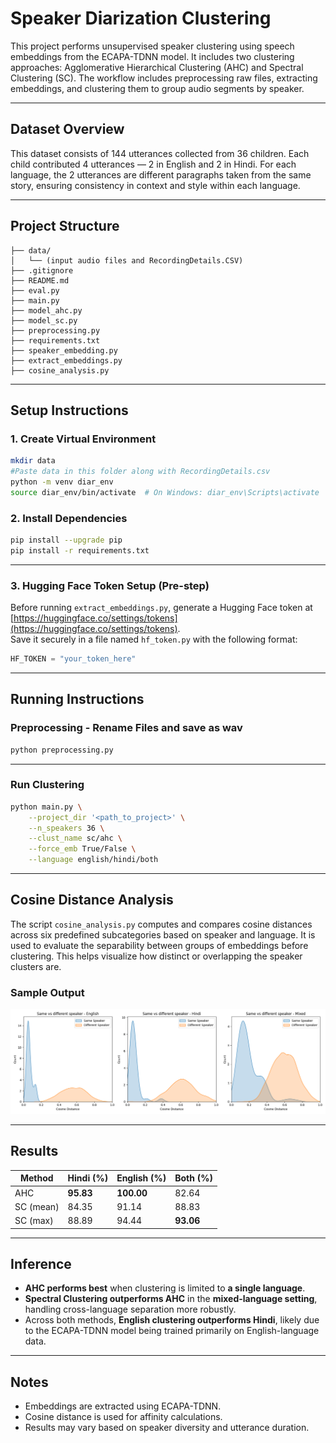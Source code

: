 # Speaker Diarization Clustering

This project performs unsupervised speaker clustering using speech embeddings from the ECAPA-TDNN model. It includes two clustering approaches: Agglomerative Hierarchical Clustering (AHC) and Spectral Clustering (SC). The workflow includes preprocessing raw files, extracting embeddings, and clustering them to group audio segments by speaker.

---

## Dataset Overview

This dataset consists of 144 utterances collected from 36 children. Each child contributed 4 utterances — 2 in English and 2 in Hindi. For each language, the 2 utterances are different paragraphs taken from the same story, ensuring consistency in context and style within each language.

---

## Project Structure

```
├── data/
│   └── (input audio files and RecordingDetails.CSV)
├── .gitignore
├── README.md
├── eval.py
├── main.py
├── model_ahc.py
├── model_sc.py
├── preprocessing.py
├── requirements.txt
├── speaker_embedding.py
├── extract_embeddings.py
├── cosine_analysis.py
```

---

## Setup Instructions

### 1. Create Virtual Environment
```bash
mkdir data
#Paste data in this folder along with RecordingDetails.csv
python -m venv diar_env
source diar_env/bin/activate  # On Windows: diar_env\Scripts\activate
```

### 2. Install Dependencies
```bash
pip install --upgrade pip
pip install -r requirements.txt
```

---

### 3. Hugging Face Token Setup (Pre-step)

Before running `extract_embeddings.py`, generate a Hugging Face token at [https://huggingface.co/settings/tokens](https://huggingface.co/settings/tokens).  
Save it securely in a file named `hf_token.py` with the following format:

```python
HF_TOKEN = "your_token_here"
```
---

## Running Instructions

### Preprocessing - Rename Files and save as wav

```bash
python preprocessing.py
```

---

### Run Clustering

```bash
python main.py \
    --project_dir '<path_to_project>' \
    --n_speakers 36 \
    --clust_name sc/ahc \
    --force_emb True/False \
    --language english/hindi/both
```

---

## Cosine Distance Analysis

The script `cosine_analysis.py` computes and compares cosine distances across six predefined subcategories based on speaker and language. It is used to evaluate the separability between groups of embeddings before clustering. This helps visualize how distinct or overlapping the speaker clusters are.

### Sample Output

![Sample Cosine Distance Plot](cosine_analysis_output.png)

---

## Results

|  Method  | Hindi (%) | English (%) | Both (%) |
|----------|-----------|-------------|----------|
|   AHC    |   **95.83**   |   **100.00**    |   82.64  |
| SC (mean)|   84.35   |   91.14     |   88.83  |
| SC (max) |   88.89   |   94.44     |   **93.06**  |

---

## Inference

- **AHC performs best** when clustering is limited to **a single language**.
- **Spectral Clustering outperforms AHC** in the **mixed-language setting**, handling cross-language separation more robustly.
- Across both methods, **English clustering outperforms Hindi**, likely due to the ECAPA-TDNN model being trained primarily on English-language data.

---

## Notes

- Embeddings are extracted using ECAPA-TDNN.
- Cosine distance is used for affinity calculations.
- Results may vary based on speaker diversity and utterance duration.
```
